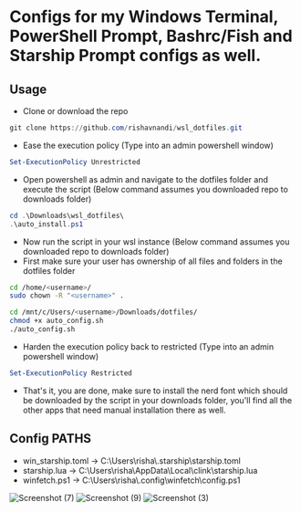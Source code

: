 # Configs for my Windows Terminal, PowerShell Prompt, Bashrc/Fish and Starship Prompt configs as well.
## Usage

- Clone or download the repo
```powershell
git clone https://github.com/rishavnandi/wsl_dotfiles.git
```
- Ease the execution policy (Type into an admin powershell window)
```powershell
Set-ExecutionPolicy Unrestricted
```

- Open powershell as admin and navigate to the dotfiles folder and execute the script (Below command assumes you downloaded repo to downloads folder)
```powershell
cd .\Downloads\wsl_dotfiles\
.\auto_install.ps1
``` 
- Now run the script in your wsl instance (Below command assumes you downloaded repo to downloads folder)
- First make sure your user has ownership of all files and folders in the dotfiles folder
```bash
cd /home/<username>/
sudo chown -R "<username>" .
```

```bash
cd /mnt/c/Users/<username>/Downloads/dotfiles/
chmod +x auto_config.sh
./auto_config.sh
```
- Harden the execution policy back to restricted (Type into an admin powershell window)
```powershell
Set-ExecutionPolicy Restricted
```

- That's it, you are done, make sure to install the nerd font which should be downloaded by the script in your downloads folder, you'll find all the other apps that need manual installation there as well.
## Config PATHS

- win_starship.toml -> C:\Users\risha\\.starship\starship.toml
- starship.lua -> C:\Users\risha\AppData\Local\clink\starship.lua
- winfetch.ps1 -> C:\Users\risha\\.config\winfetch\config.ps1

![Screenshot (7)](https://user-images.githubusercontent.com/101431112/193418437-42984393-b815-47d2-8694-77a0dd91f1b1.png)
![Screenshot (9)](https://user-images.githubusercontent.com/101431112/193451745-a8c41663-be9d-44cd-81ce-a24cb82e68bb.png)
![Screenshot (3)](https://user-images.githubusercontent.com/101431112/196135275-9083721c-7ea9-4e7d-bde4-f36ef5d5bfa9.png)
